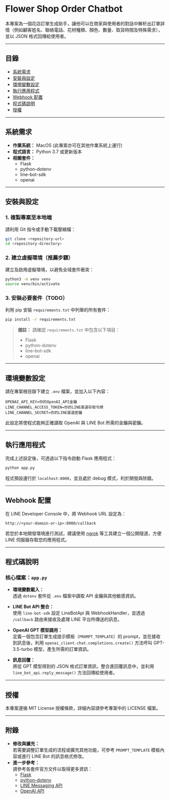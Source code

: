 # Flower Shop Order Chatbot

本專案為一個花店訂單生成助手，讓他可以在商家與使用者的對話中解析出訂單詳情（例如顧客姓名、聯絡電話、花材種類、顏色、數量、取貨時間及特殊需求），並以 JSON 格式回傳給使用者。

---

## 目錄
- [系統需求](#系統需求)
- [安裝與設定](#安裝與設定)
- [環境變數設定](#環境變數設定)
- [執行應用程式](#執行應用程式)
- [Webhook 配置](#webhook-配置)
- [程式碼說明](#程式碼說明)
- [授權](#授權)

---
## 系統需求
- **作業系統：** MacOS (此專案亦可在其他作業系統上運行)
- **程式語言：** Python 3.7 或更新版本
- **相關套件：**
  - Flask
  - python-dotenv
  - line-bot-sdk
  - openai

---

## 安裝與設定

### 1. 複製專案至本地端
請利用 Git 指令或手動下載壓縮檔：
```bash
git clone <repository-url>
cd <repository-directory>
```

### 2. 建立虛擬環境（推薦步驟）
建立及啟用虛擬環境，以避免全域套件衝突：
```bash
python3 -m venv venv
source venv/bin/activate
```

### 3. 安裝必要套件（TODO）
利用 pip 安裝 `requirements.txt` 中列舉的所有套件：
```bash
pip install -r requirements.txt
```
> **備註：** 請確認 `requirements.txt` 中包含以下項目：
> - Flask
> - python-dotenv
> - line-bot-sdk
> - openai

---

## 環境變數設定
請在專案根目錄下建立 `.env` 檔案，並加入以下內容：
```dotenv
OPENAI_API_KEY=你的OpenAI_API金鑰
LINE_CHANNEL_ACCESS_TOKEN=你的LINE渠道存取令牌
LINE_CHANNEL_SECRET=你的LINE渠道密鑰
```
此設定將使程式能夠正確讀取 OpenAI 與 LINE Bot 所需的金鑰與密鑰。

---

## 執行應用程式
完成上述設定後，可透過以下指令啟動 Flask 應用程式：
```bash
python app.py
```
程式預設運行於 `localhost:8000`，並且處於 debug 模式，利於開發與除錯。

---

## Webhook 配置
在 LINE Developer Console 中，將 Webhook URL 設定為：
```
http://<your-domain-or-ip>:8000/callback
```
若您於本地開發環境進行測試，建議使用 [ngrok](https://ngrok.com/) 等工具建立一個公開隧道，方便 LINE 伺服器存取您的應用程式。

---

## 程式碼說明

### 核心檔案：`app.py`
- **環境變數載入：**  
  透過 `dotenv` 套件從 `.env` 檔案中讀取 API 金鑰與其他敏感資訊。
  
- **LINE Bot API 整合：**  
  使用 `line-bot-sdk` 設定 LineBotApi 與 WebhookHandler，並透過 `/callback` 路由來接收及處理 LINE 平台所傳送的訊息。

- **OpenAI GPT 模型調用：**  
  定義一個包含訂單生成提示模板（`PROMPT_TEMPLATE`）的 prompt，並在接收到訊息後，利用 `openai_client.chat.completions.create()` 方法呼叫 GPT-3.5-turbo 模型，產生所需的訂單資訊。

- **訊息回覆：**  
  將從 GPT 模型得到的 JSON 格式訂單資訊，整合進回覆訊息中，並利用 `line_bot_api.reply_message()` 方法回傳給使用者。

---

## 授權
本專案遵循 MIT License 授權條款，詳細內容請參考專案中的 LICENSE 檔案。

---

## 附錄
- **修改與擴充：**  
  若需要調整訂單生成的流程或擴充其他功能，可參考 `PROMPT_TEMPLATE` 模板內容或進行 LINE Bot 的訊息格式修改。
- **進一步參考：**  
  請參考各套件官方文件以取得更多資訊：
  - [Flask](https://flask.palletsprojects.com/)
  - [python-dotenv](https://pypi.org/project/python-dotenv/)
  - [LINE Messaging API](https://developers.line.biz/)
  - [OpenAI API](https://platform.openai.com/docs/)

